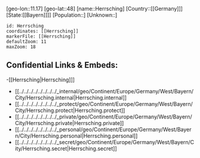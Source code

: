 ﻿---
location: [48,11.17]
mapzoom: [7,12] 
mapmarker: city 
type: City
tags:
- geo/City


SpocWebEntityId: 30915
isDeleted: false
confidential: public

---
[geo-lon::11.17]
[geo-lat::48]
[name::Herrsching]
[Country::[[Germany]]]
[State:[[Bayern]]]]
[Population::]
[Unknown::]


```leaflet
id: Herrsching
coordinates: [[Herrsching]]
markerFile: [[Herrsching]]
defaultZoom: 11 
maxZoom: 18
```


## Confidential Links & Embeds: 
-[[Herrsching|Herrsching]]] 
- [[../../../../../../../../_internal/geo/Continent/Europe/Germany/West/Bayern/City/Herrsching.internal|Herrsching.internal]] 
- [[../../../../../../../../_protect/geo/Continent/Europe/Germany/West/Bayern/City/Herrsching.protect|Herrsching.protect]] 
- [[../../../../../../../../_private/geo/Continent/Europe/Germany/West/Bayern/City/Herrsching.private|Herrsching.private]] 
- [[../../../../../../../../_personal/geo/Continent/Europe/Germany/West/Bayern/City/Herrsching.personal|Herrsching.personal]] 
- [[../../../../../../../../_secret/geo/Continent/Europe/Germany/West/Bayern/City/Herrsching.secret|Herrsching.secret]] 

